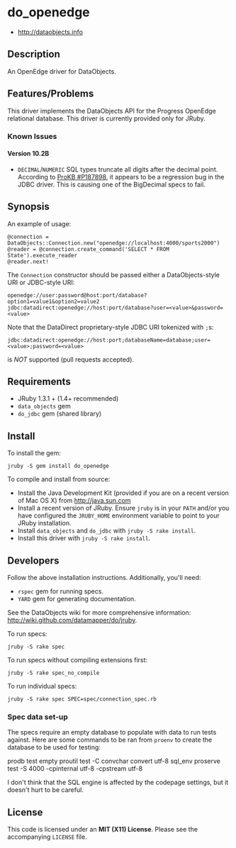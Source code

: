 # do_openedge

* <http://dataobjects.info>

## Description

An OpenEdge driver for DataObjects.

## Features/Problems

This driver implements the DataObjects API for the Progress OpenEdge relational database.
This driver is currently provided only for JRuby.

### Known Issues

#### Version 10.2B

 * `DECIMAL`/`NUMERIC` SQL types truncate all digits after the decimal point.
   According to [ProKB #P187898][1], it appears to be a regression bug in the JDBC
   driver. This is causing one of the BigDecimal specs to fail.

## Synopsis

An example of usage:

    @connection = DataObjects::Connection.new("openedge://localhost:4000/sports2000")
    @reader = @connection.create_command('SELECT * FROM State').execute_reader
    @reader.next!

The `Connection` constructor should be passed either a DataObjects-style URI or
JDBC-style URI:

    openedge://user:password@host:port/database?option1=value1&option2=value2
    jdbc:datadirect:openedge://host:port/database?user=<value>&password=<value>

Note that the DataDirect proprietary-style JDBC URI tokenized with `;`s:

    jdbc:datadirect:openedge://host:port;databaseName=database;user=<value>;password=<value>

is *NOT* supported (pull requests accepted).

## Requirements

 * JRuby 1.3.1 + (1.4+ recommended)
 * `data_objects` gem
 * `do_jdbc` gem (shared library)

## Install

To install the gem:

    jruby -S gem install do_openedge

To compile and install from source:

 * Install the Java Development Kit (provided if you are on a recent version of
   Mac OS X) from <http://java.sun.com>
 * Install a recent version of JRuby. Ensure `jruby` is in your `PATH` and/or
   you have configured the `JRUBY_HOME` environment variable to point to your
   JRuby installation.
 * Install `data_objects` and `do_jdbc` with `jruby -S rake install`.
 * Install this driver with `jruby -S rake install`.

## Developers

Follow the above installation instructions. Additionally, you'll need:
  * `rspec` gem for running specs.
  * `YARD` gem for generating documentation.

See the DataObjects wiki for more comprehensive information:
<http://wiki.github.com/datamapper/do/jruby>.

To run specs:

    jruby -S rake spec

To run specs without compiling extensions first:

    jruby -S rake spec_no_compile

To run individual specs:

    jruby -S rake spec SPEC=spec/connection_spec.rb

### Spec data set-up

The specs require an empty database to populate with data to run
tests against.  Here are some commands to be ran from `proenv` to
create the database to be used for testing:

  prodb test empty
  proutil test -C convchar convert utf-8
  sql_env
  proserve test -S 4000 -cpinternal utf-8 -cpstream utf-8

I don't think that the SQL engine is affected by the codepage
settings, but it doesn't hurt to be careful.

## License

This code is licensed under an **MIT (X11) License**. Please see the
accompanying `LICENSE` file.

[1]: http://knowledgebase.progress.com/articles/Article/P187898